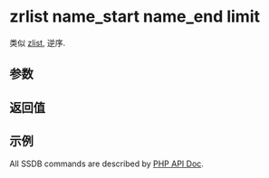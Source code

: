 # zrlist name_start name_end limit

类似 [zlist](./zlist.html), 逆序.

## 参数

## 返回值

## 示例

All SSDB commands are described by [PHP API Doc](https://ssdb.io/docs/php/).
